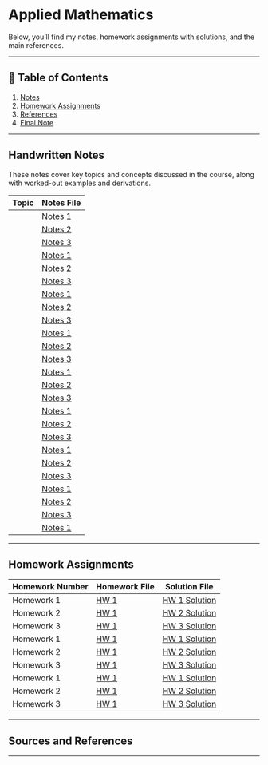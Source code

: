 # Applied Mathematics

Below, you’ll find my notes, homework assignments with solutions, and the main references.

---

## 📖 Table of Contents
1. [Notes](#notes)
2. [Homework Assignments](#homework-assigs)
3. [References](#refs)
4. [Final Note](#fnote)

---

## Handwritten Notes
These notes cover key topics and concepts discussed in the course, along with worked-out examples and derivations.

| Topic                              | Notes File                            |
|------------------------------------|---------------------------------------|
|                                    | [Notes 1]()|
|                                    | [Notes 2]()         |
|                                    | [Notes 3]()                  |
|                                    | [Notes 1]()|
|                                    | [Notes 2]()         |
|                                    | [Notes 3]()                  |
|                                    | [Notes 1]()|
|                                    | [Notes 2]()         |
|                                    | [Notes 3]()                  |
|                                    | [Notes 1]()|
|                                    | [Notes 2]()         |
|                                    | [Notes 3]()                  |
|                                    | [Notes 1]()|
|                                    | [Notes 2]()         |
|                                    | [Notes 3]()                  |
|                                    | [Notes 1]()|
|                                    | [Notes 2]()         |
|                                    | [Notes 3]()                  |
|                                    | [Notes 1]()|
|                                    | [Notes 2]()         |
|                                    | [Notes 3]()                  |
|                                    | [Notes 1]()|
|                                    | [Notes 2]()         |
|                                    | [Notes 3]()                  |
|                                    | [Notes 1]()|


---

## Homework Assignments


| Homework Number  | Homework File               | Solution File               |
|------------------|-----------------------------|-----------------------------|
| Homework 1       | [HW 1](HW#1.pdf)            | [HW 1 Solution](hws1)        |
| Homework 2       | [HW 1](HW#2.pdf)            | [HW 2 Solution](hws2)        |
| Homework 3       | [HW 1](HW#3.pdf)            | [HW 3 Solution](hw3)        |
| Homework 1       |[HW 1](HW#4.pdf)             | [HW 1 Solution](hw4)        |
| Homework 2       |[HW 1](HW#5.pdf)             | [HW 2 Solution](hws5)        |
| Homework 3       |[HW 1](HW#6.pdf)             | [HW 3 Solution](hws6)        |
| Homework 1       | [HW 1](HW#7.pdf)            | [HW 1 Solution](hws7)        |
| Homework 2       | [HW 1](HW#8.pdf)            | [HW 2 Solution](hws8)        |
| Homework 3       | [HW 1](HW#9.pdf)            | [HW 3 Solution](hws9)        |

---

## Sources and References


---


